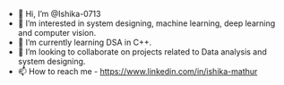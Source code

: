 - 👋 Hi, I’m @Ishika-0713
- 👀 I’m interested in system designing, machine learning, deep learning and computer vision.
- 🌱 I’m currently learning DSA in C++.
- 💞️ I’m looking to collaborate on projects related to Data analysis and system designing.
- 📫 How to reach me - https://www.linkedin.com/in/ishika-mathur

<!---
Ishika-0713/Ishika-0713 is a ✨ special ✨ repository because its `README.md` (this file) appears on your GitHub profile.
You can click the Preview link to take a look at your changes.
--->
